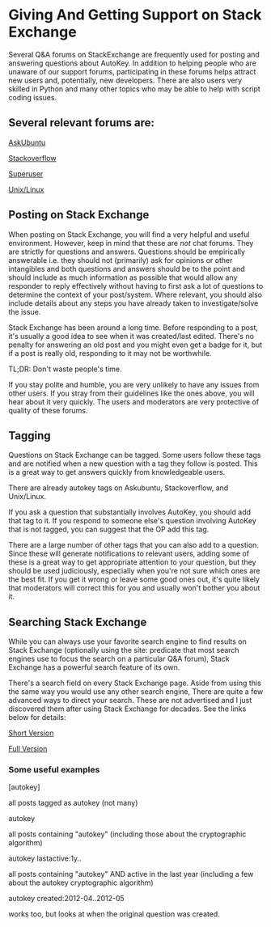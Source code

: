 # Giving And Getting Support on Stack Exchange

Several Q&A forums on StackExchange are frequently used for posting and answering questions about AutoKey.
In addition to helping people who are unaware of our support forums, participating in these forums helps attract new users and, potentially, new developers. There are also users very skilled in Python and many other topics who may be able to help with script coding issues.

## Several relevant forums are:

[AskUbuntu](https://askubuntu.com)

[Stackoverflow](https://stackoverflow.com/)

[Superuser](https://superuser.com/)

[Unix/Linux](https://unix.stackexchange.com)

## Posting on Stack Exchange

When posting on Stack Exchange, you will find a very helpful and useful environment. However, keep in mind that these are _not_ chat forums.
They are strictly for questions and answers. Questions should be empirically answerable i.e. they should not (primarily) ask for opinions or other intangibles and both questions and answers should be to the point and should include as much information as possible that would allow any responder to reply effectively without having to first ask a lot of questions to determine the context of your post/system. Where relevant, you should also include details about any steps you have already taken to investigate/solve the issue.

Stack Exchange has been around a long time. Before responding to a post, it's usually a good idea to see when it was created/last edited. There's no penalty for answering an old post and you might even get a badge for it, but if a post is really old, responding to it may not be worthwhile.

TL;DR: Don't waste people's time.

If you stay polite and humble, you are very unlikely to have any issues from other users. If you stray from their guidelines like the ones above, you will hear about it very quickly. The users and moderators are very protective of quality of these forums.

## Tagging

Questions on Stack Exchange can be tagged. Some users follow these tags and are notified when a new question with a tag they follow is posted. This is a great way to get answers quickly from knowledgeable users.

There are already autokey tags on Askubuntu, Stackoverflow, and Unix/Linux.

If you ask a question that substantially involves AutoKey, you should add that tag to it. If you respond to someone else's question involving AutoKey that is not tagged, you can suggest that the OP add this tag.

There are a large number of other tags that you can also add to a question. Since these will generate notifications to relevant users, adding some of these is a great way to get appropriate attention to your question, but they should be used judiciously, especially when you're not sure which ones are the best fit. If you get it wrong or leave some good ones out, it's quite likely that moderators will correct this for you and usually won't bother you about it.

## Searching Stack Exchange

While you can always use your favorite search engine to find results on Stack Exchange (optionally using the site: predicate that most search engines use to focus the search on a particular Q&A forum), Stack Exchange has a powerful search feature of its own.

There's a search field on every Stack Exchange page. Aside from using this the same way you would use any other search engine, There are quite a few advanced ways to direct your search. These are not advertised and I just discovered them after using Stack Exchange for decades. See the links below for details:

[Short Version](https://meta.stackoverflow.com/search)

[Full Version](https://stackoverflow.com/help/searching)

### Some useful examples

[autokey]

  all posts tagged as autokey (not many)

autokey

  all posts containing "autokey"
  (including those about the cryptographic algorithm)

autokey lastactive:1y..

  all posts containing "autokey"
  AND
  active in the last year
  (including a few about the autokey cryptographic algorithm)

autokey created:2012-04..2012-05

works too, but looks at when the original question was created.


